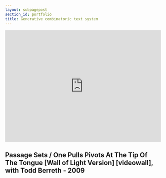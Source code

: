 ```yaml
---
layout: subpagepost
section_id: portfolio
title: Generative combinatoric text system 
---
```

<div class="full">
    <div class="row">
        <div class="large-12 large-centered columns">
          <iframe src="https://player.vimeo.com/video/423161548" width="640" height="360" frameborder="0" allow="autoplay; fullscreen" allowfullscreen></iframe>
        </div>
    </div>
    <div class="Text_works">
    <h2>Passage Sets / One Pulls Pivots At The Tip Of The Tongue [Wall of Light Version] [videowall], with Todd Berreth - 2009</h2>
    <p style="line-height:25px; font-size: 18px">
    </p>
